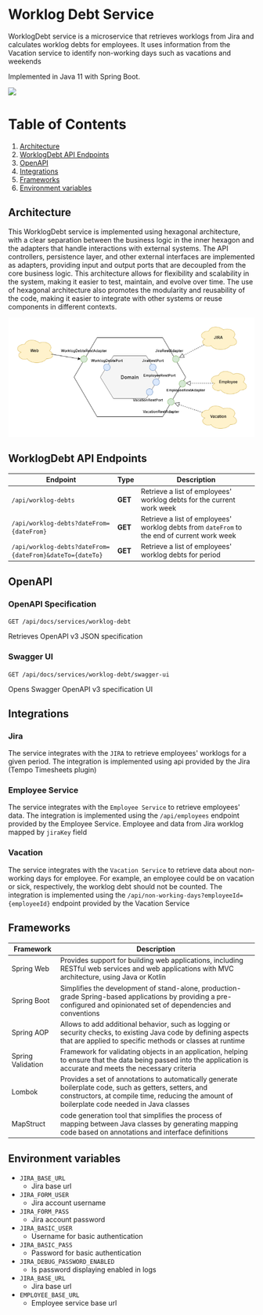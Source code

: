 # Worklog Debt Service

WorklogDebt service is a microservice that retrieves worklogs from Jira and calculates worklog debts for employees. 
It uses information from the Vacation service to identify non-working days such as vacations and weekends

Implemented in Java 11 with Spring Boot.

[<img src="https://img.shields.io/badge/springboot-2.7.8-green.svg?logo=springboot">](https://spring.io/projects/spring-boot#overview)

# Table of Contents

1. [Architecture](#architecture)
2. [WorklogDebt API Endpoints](#worklogdebt-api-endpoints)
3. [OpenAPI](#openapi)
4. [Integrations](#integrations)
5. [Frameworks](#frameworks)
6. [Environment variables](#environment-variables)

## Architecture

This WorklogDebt service is implemented using hexagonal architecture, with a clear separation between the business logic in
the inner hexagon and the adapters that handle interactions with external systems.
The API controllers, persistence layer, and other external interfaces are implemented as adapters, providing input and
output ports that are decoupled from the core business logic.
This architecture allows for flexibility and scalability in the system, making it easier to test, maintain, and evolve
over time. The use of hexagonal architecture also promotes the modularity and reusability of the code, making it easier
to integrate with other systems or reuse components in different contexts.

![WorklogDebt architecture](../../docs/images/worklog-debt-hexagon.png "WorklogDebt architecture")

## WorklogDebt API Endpoints

| Endpoint                                                 | Type    | Description                                                                                 |
|----------------------------------------------------------|---------|---------------------------------------------------------------------------------------------|
| `/api/worklog-debts`                                     | **GET** | Retrieve a list of employees' worklog debts for the current work week                       |
| `/api/worklog-debts?dateFrom={dateFrom}`                 | **GET** | Retrieve a list of employees' worklog debts from `dateFrom` to the end of current work week |
| `/api/worklog-debts?dateFrom={dateFrom}&dateTo={dateTo}` | **GET** | Retrieve a list of employees' worklog debts for period                                      |


## OpenAPI

### OpenAPI Specification

`GET /api/docs/services/worklog-debt`

Retrieves OpenAPI v3 JSON specification


### Swagger UI

`GET /api/docs/services/worklog-debt/swagger-ui`

Opens Swagger OpenAPI v3 specification UI


## Integrations

### Jira

The service integrates with the `JIRA` to retrieve employees' worklogs for a given period.
The integration is implemented using api provided by the Jira (Tempo Timesheets plugin)

### Employee Service

The service integrates with the `Employee Service` to retrieve employees' data.
The integration is implemented using the `/api/employees` endpoint provided by the Employee Service.
Employee and data from Jira worklog mapped by `jiraKey` field

### Vacation

The service integrates with the `Vacation Service` to retrieve data about non-working days for employee.
For example, an employee could be on vacation or sick, respectively, the worklog debt should not be counted.
The integration is implemented using the `/api/non-working-days?employeeId={employeeId}` endpoint provided by the Vacation Service


## Frameworks

| Framework         | Description                                                                                                                                                                                           |
|-------------------|-------------------------------------------------------------------------------------------------------------------------------------------------------------------------------------------------------|
| Spring Web        | Provides support for building web applications, including RESTful web services and web applications with MVC architecture, using Java or Kotlin                                                       |
| Spring Boot       | Simplifies the development of stand-alone, production-grade Spring-based applications by providing a pre-configured and opinionated set of dependencies and conventions                               |
| Spring AOP        | Allows to add additional behavior, such as logging or security checks, to existing Java code by defining aspects that are applied to specific methods or classes at runtime                           |
| Spring Validation | Framework for validating objects in an application, helping to ensure that the data being passed into the application is accurate and meets the necessary criteria                                    |
| Lombok            | Provides a set of annotations to automatically generate boilerplate code, such as getters, setters, and constructors, at compile time, reducing the amount of boilerplate code needed in Java classes |
| MapStruct         | code generation tool that simplifies the process of mapping between Java classes by generating mapping code based on annotations and interface definitions                                            |


## Environment variables

- `JIRA_BASE_URL`
  - Jira base url
- `JIRA_FORM_USER` 
  - Jira account username
- `JIRA_FORM_PASS`
  - Jira account password
- `JIRA_BASIC_USER`
  - Username for basic authentication
- `JIRA_BASIC_PASS` 
  - Password for basic authentication
- `JIRA_DEBUG_PASSWORD_ENABLED`
    - Is password displaying enabled in logs
- `JIRA_BASE_URL`
    - Jira base url
- `EMPLOYEE_BASE_URL`
    - Employee service base url
